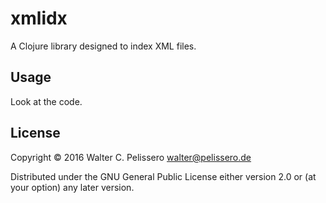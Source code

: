 # xmlidx

A Clojure library designed to index XML files.

## Usage

Look at the code.

## License

Copyright © 2016 Walter C. Pelissero <walter@pelissero.de>

Distributed under the GNU General Public License either version 2.0 or
(at your option) any later version.
